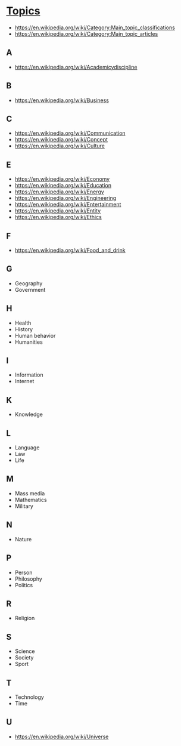 # [Topics]( https://theo-armour.github.io/pages/#0-topics.md)

* https://en.wikipedia.org/wiki/Category:Main_topic_classifications
* https://en.wikipedia.org/wiki/Category:Main_topic_articles

## A

* https://en.wikipedia.org/wiki/Academicydiscipline



## B

* https://en.wikipedia.org/wiki/Business


## C

* https://en.wikipedia.org/wiki/Communication
* https://en.wikipedia.org/wiki/Concept
* https://en.wikipedia.org/wiki/Culture

## E

* https://en.wikipedia.org/wiki/Economy
* https://en.wikipedia.org/wiki/Education
* https://en.wikipedia.org/wiki/Energy
* https://en.wikipedia.org/wiki/Engineering
* https://en.wikipedia.org/wiki/Entertainment
* https://en.wikipedia.org/wiki/Entity
* https://en.wikipedia.org/wiki/Ethics

## F

* https://en.wikipedia.org/wiki/Food_and_drink

## G

* Geography
* Government

## H

* Health
* History
* Human behavior
* Humanities

## I

* Information
* Internet

## K

* Knowledge


## L

* Language
* Law
* Life


## M

* Mass media
* Mathematics
* Military


## N

* Nature


## P

* Person
* Philosophy
* Politics


## R

* Religion


## S

* Science
* Society
* Sport


## T

* Technology
* Time


## U

* https://en.wikipedia.org/wiki/Universe
